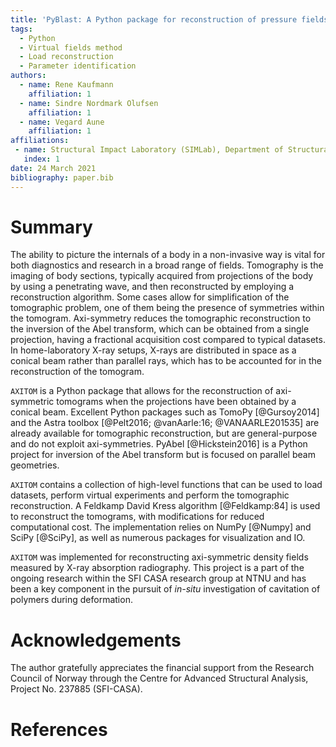 ```yaml
---
title: 'PyBlast: A Python package for reconstruction of pressure fields from kinematic fields using the virtual fields method'
tags:
  - Python
  - Virtual fields method
  - Load reconstruction
  - Parameter identification
authors:
  - name: Rene Kaufmann
    affiliation: 1
  - name: Sindre Nordmark Olufsen
    affiliation: 1
  - name: Vegard Aune
    affiliation: 1
affiliations:
 - name: Structural Impact Laboratory (SIMLab), Department of Structural Engineering, NTNU, Norwegian University of Science and Technology, NO-7491 Trondheim, Norway
   index: 1
date: 24 March 2021
bibliography: paper.bib
---
```


# Summary
The ability to picture the internals of a body in a non-invasive way is vital for both diagnostics and research in a broad range of fields.
Tomography is the imaging of body sections, typically acquired from projections of the body by using a penetrating wave, and then reconstructed by employing a reconstruction algorithm. Some cases allow for simplification of the tomographic problem,
one of them being the presence of symmetries within the tomogram. Axi-symmetry reduces the tomographic reconstruction to the inversion of the Abel transform, which
can be obtained from a single projection, having a fractional acquisition cost compared to typical datasets. In home-laboratory X-ray setups,
X-rays are distributed in space as a conical beam rather than parallel rays, which has to be accounted for in the reconstruction of the tomogram.

``AXITOM`` is a Python package that allows for the reconstruction of axi-symmetric tomograms when the projections have been obtained by a conical beam.
Excellent Python packages such as TomoPy [@Gursoy2014] and the Astra toolbox [@Pelt2016; @vanAarle:16; @VANAARLE201535] are already available for tomographic reconstruction,
but are general-purpose and do not exploit axi-symmetries. PyAbel [@Hickstein2016] is a Python project for inversion of the Abel transform but is focused on parallel beam geometries.

``AXITOM`` contains a collection of high-level functions that can be used to load datasets, perform virtual experiments and perform the tomographic reconstruction.
A Feldkamp David Kress algorithm [@Feldkamp:84] is used to reconstruct the tomograms, with modifications
for reduced computational cost. The implementation relies on NumPy [@Numpy] and SciPy [@SciPy], as well as numerous packages for visualization and IO.

``AXITOM`` was implemented for reconstructing axi-symmetric density fields measured by X-ray absorption radiography.
This project is a part of the ongoing research within the SFI CASA research group at NTNU and has been a key component in the pursuit of *in-situ*
investigation of cavitation of polymers during deformation.

# Acknowledgements
The author gratefully appreciates the financial support from the Research Council of Norway through the Centre for Advanced Structural Analysis, Project No. 237885 (SFI-CASA).

# References